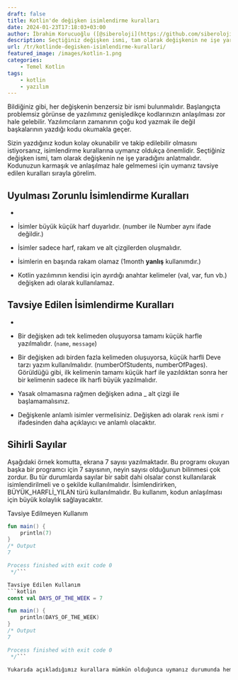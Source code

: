 ```yaml
---
draft: false
title: Kotlin'de değişken isimlendirme kuralları
date: 2024-01-23T17:18:03+03:00
author: İbrahim Korucuoğlu ([@siberoloji](https://github.com/siberoloji))
description: Seçtiğiniz değişken ismi, tam olarak değişkenin ne işe yaradığını anlatmalıdır.  Kodunuzun karmaşık ve anlaşılmaz hale gelmemesi için uymanız tavsiye edilen kuralları sırayla görelim.
url: /tr/kotlinde-degisken-isimlendirme-kurallari/
featured_image: /images/kotlin-1.png
categories:
    - Temel Kotlin
tags:
    - kotlin
    - yazılım
---
```

Bildiğiniz gibi, her değişkenin benzersiz bir ismi bulunmalıdır. Başlangıçta problemsiz görünse de yazılımınız genişledikçe kodlarınızın anlaşılması zor hale gelebilir. Yazılımcıların zamanının çoğu kod yazmak ile değil başkalarının yazdığı kodu okumakla geçer.

Sizin yazdığınız kodun kolay okunabilir ve takip edilebilir olmasını istiyorsanız, isimlendirme kurallarına uymanız oldukça önemlidir. Seçtiğiniz değişken ismi, tam olarak değişkenin ne işe yaradığını anlatmalıdır.  Kodunuzun karmaşık ve anlaşılmaz hale gelmemesi için uymanız tavsiye edilen kuralları sırayla görelim.

## Uyulması Zorunlu İsimlendirme Kuralları
* 
* İsimler büyük küçük harf duyarlıdır. (number ile Number aynı ifade değildir.)

* İsimler sadece harf, rakam ve alt çizgilerden oluşmalıdır.

* İsimlerin en başında rakam olamaz (1month **yanlış** kullanımdır.)

* Kotlin yazılımının kendisi için ayırdığı anahtar kelimeler (val, var, fun vb.) değişken adı olarak kullanılamaz.
## Tavsiye Edilen İsimlendirme Kuralları
* 
* Bir değişken adı tek kelimeden oluşuyorsa tamamı küçük harfle yazılmalıdır. (`name`, `message`)

* Bir değişken adı birden fazla kelimeden oluşuyorsa, küçük harfli Deve tarzı yazım kullanılmalıdır. (numberOfStudents, numberOfPages). Görüldüğü gibi, ilk kelimenin tamamı küçük harf ile yazıldıktan sonra her bir kelimenin sadece ilk harfi büyük yazılmalıdır.

* Yasak olmamasına rağmen değişken adına _ alt çizgi ile başlamamalısınız.

* Değişkenle anlamlı isimler vermelisiniz. Değişken adı olarak `renk` ismi `r` ifadesinden daha açıklayıcı ve anlamlı olacaktır.
## Sihirli Sayılar

Aşağıdaki örnek komutta, ekrana 7 sayısı yazılmaktadır. Bu programı okuyan başka bir programcı için 7 sayısının, neyin sayısı olduğunun bilinmesi çok zordur. Bu tür durumlarda sayılar bir sabit dahi olsalar const kullanılarak isimlendirilmeli ve o şekilde kullanılmalıdır. İsimlendirirken, BÜYÜK_HARFLİ_YILAN türü kullanılmalıdır. Bu kullanım, kodun anlaşılması için büyük kolaylık sağlayacaktır.

Tavsiye Edilmeyen Kullanım
```kotlin
fun main() {
    println(7)
}
/* Output
7

Process finished with exit code 0
 */```

Tavsiye Edilen Kullanım
```kotlin
const val DAYS_OF_THE_WEEK = 7

fun main() {
    println(DAYS_OF_THE_WEEK)
}
/* Output
7

Process finished with exit code 0
 */```

Yukarıda açıkladığımız kurallara mümkün olduğunca uymanız durumunda hem size, hem de sonradan projeye dahil olacak arkadaşlarınıza çok yardımcı olacak ve zaman kazandıracaktır.
